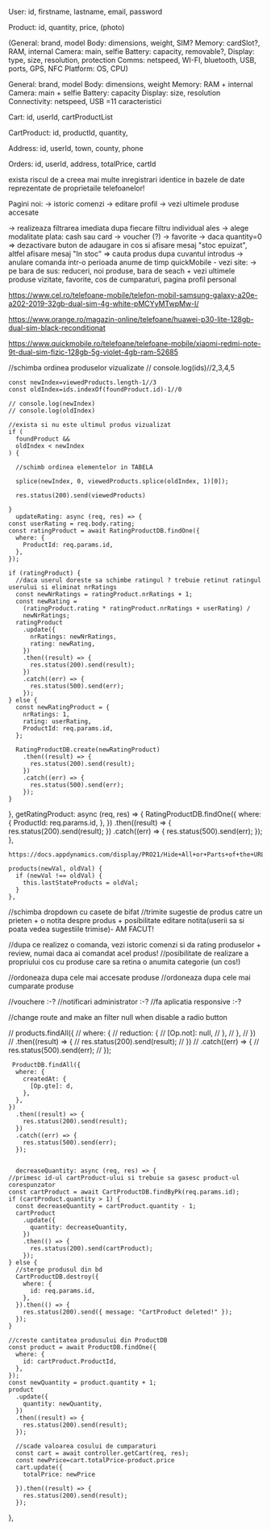 User:
id, firstname, lastname, email, password

Product:
id, quantity, price, (photo)

(General: brand, model
Body: dimensions, weight, SIM?
Memory: cardSlot?, RAM, internal
Camera: main, selfie
Battery: capacity, removable?, 
Display: type, size, resolution, protection
Comms: netspeed, WI-FI, bluetooth, USB, ports, GPS, NFC
Platform: OS, CPU)

General: brand, model
Body: dimensions, weight
Memory: RAM + internal
Camera: main + selfie
Battery: capacity
Display: size, resolution
Connectivity: netspeed, USB
=11 caracteristici

Cart:
id, userId, cartProductList

CartProduct:
id, productId, quantity,

Address:
id, userId, town, county, phone

Orders:
id, userId, address, totalPrice, cartId

exista riscul de a creea mai multe inregistrari identice in bazele de date reprezentate de proprietaile telefoanelor!

Pagini noi:
-> istoric comenzi
-> editare profil
-> vezi ultimele produse accesate

-> realizeaza filtrarea imediata dupa fiecare filtru individual ales
-> alege modalitate plata: cash sau card 
-> voucher (?)
-> favorite
-> daca quantity=0 => dezactivare buton de adaugare in cos si afisare mesaj "stoc epuizat", altfel afisare mesaj "In stoc"
=> cauta produs dupa cuvantul introdus
-> anulare comanda intr-o perioada anume de timp
quickMobile - vezi site:
-> pe bara de sus: reduceri, noi produse, bara de seach + vezi ultimele produse vizitate, favorite, cos de cumparaturi, pagina profil personal



https://www.cel.ro/telefoane-mobile/telefon-mobil-samsung-galaxy-a20e-a202-2019-32gb-dual-sim-4g-white-pMCYyMTwpMw-l/

https://www.orange.ro/magazin-online/telefoane/huawei-p30-lite-128gb-dual-sim-black-reconditionat

https://www.quickmobile.ro/telefoane/telefoane-mobile/xiaomi-redmi-note-9t-dual-sim-fizic-128gb-5g-violet-4gb-ram-52685


//schimba ordinea produselor vizualizate
// console.log(ids)//2,3,4,5
    
    const newIndex=viewedProducts.length-1//3
    const oldIndex=ids.indexOf(foundProduct.id)-1//0

    // console.log(newIndex)
    // console.log(oldIndex)

    //exista si nu este ultimul produs vizualizat
    if (
      foundProduct &&
      oldIndex < newIndex
    ) {

      //schimb ordinea elementelor in TABELA 

      splice(newIndex, 0, viewedProducts.splice(oldIndex, 1)[0]);

      res.status(200).send(viewedProducts)

    } 
      updateRating: async (req, res) => {
    const userRating = req.body.rating;
    const ratingProduct = await RatingProductDB.findOne({
      where: {
        ProductId: req.params.id,
      },
    });

    if (ratingProduct) {
      //daca userul doreste sa schimbe ratingul ? trebuie retinut ratingul userului si eliminat nrRatings
      const newNrRatings = ratingProduct.nrRatings + 1;
      const newRating =
        (ratingProduct.rating * ratingProduct.nrRatings + userRating) /
        newNrRatings;
      ratingProduct
        .update({
          nrRatings: newNrRatings,
          rating: newRating,
        })
        .then((result) => {
          res.status(200).send(result);
        })
        .catch((err) => {
          res.status(500).send(err);
        });
    } else {
      const newRatingProduct = {
        nrRatings: 1,
        rating: userRating,
        ProductId: req.params.id,
      };

      RatingProductDB.create(newRatingProduct)
        .then((result) => {
          res.status(200).send(result);
        })
        .catch((err) => {
          res.status(500).send(err);
        });
    }
  },
   getRatingProduct: async (req, res) => {
    RatingProductDB.findOne({
      where: {
        ProductId: req.params.id,
      },
    })
      .then((result) => {
        res.status(200).send(result);
      })
      .catch((err) => {
        res.status(500).send(err);
      });
  },


    https://docs.appdynamics.com/display/PRO21/Hide+All+or+Parts+of+the+URL+Query+String

    products(newVal, oldVal) {
      if (newVal !== oldVal) {
        this.lastStateProducts = oldVal;
      }
    },

//schimba dropdown cu casete de bifat
//trimite sugestie de produs catre un prieten + o notita despre produs + posibilitate editare notita(userii sa si poata vedea sugestiile trimise)- AM FACUT!

//dupa ce realizez o comanda, vezi istoric comenzi si da rating produselor + review, numai daca ai comandat acel produs!
//posibilitate de realizare a propriului cos cu produse care sa retina o anumita categorie (un cos!)

//ordoneaza dupa cele mai accesate produse
//ordoneaza dupa cele mai cumparate produse

//vouchere :-?
//notificari administrator :-?
//fa aplicatia responsive :-?

//change route and make an filter null when disable a radio button


  <div class="q-pa-md" :key="item">
              <q-carousel animated v-model="slide" arrows navigation infinite>
                <q-carousel-slide
                  v-for="photo in item.photos.split(', ')"
                  :key="photo"
                  :name="item.photos.split(', ').indexOf(photo)"
                  v-bind:img-src="`../photos/${photo}`"
                />
              </q-carousel>
            </div>

  // products.findAll({
    //   where: {
    //     reduction: {
    //       [Op.not]: null,
    //     },
    //   },
    // })
    //   .then((result) => {
    //     res.status(200).send(result);
    //   })
    //   .catch((err) => {
    //     res.status(500).send(err);
    //   });


     ProductDB.findAll({
      where: {
        createdAt: {
          [Op.gte]: d,
        },
      },
    })
      .then((result) => {
        res.status(200).send(result);
      })
      .catch((err) => {
        res.status(500).send(err);
      });


      decreaseQuantity: async (req, res) => {
    //primesc id-ul cartProduct-ului si trebuie sa gasesc product-ul corespunzator
    const cartProduct = await CartProductDB.findByPk(req.params.id);
    if (cartProduct.quantity > 1) {
      const decreaseQuantity = cartProduct.quantity - 1;
      cartProduct
        .update({
          quantity: decreaseQuantity,
        })
        .then(() => {
          res.status(200).send(cartProduct);
        });
    } else {
      //sterge produsul din bd
      CartProductDB.destroy({
        where: {
          id: req.params.id,
        },
      }).then(() => {
        res.status(200).send({ message: "CartProduct deleted!" });
      });
    }

    //creste cantitatea produsului din ProductDB
    const product = await ProductDB.findOne({
      where: {
        id: cartProduct.ProductId,
      },
    });
    const newQuantity = product.quantity + 1;
    product
      .update({
        quantity: newQuantity,
      })
      .then((result) => {
        res.status(200).send(result);
      });

      //scade valoarea cosului de cumparaturi
      const cart = await controller.getCart(req, res);
      const newPrice=cart.totalPrice-product.price
      cart.update({
        totalPrice: newPrice
        
      }).then((result) => {
        res.status(200).send(result);
      });
      
  },
